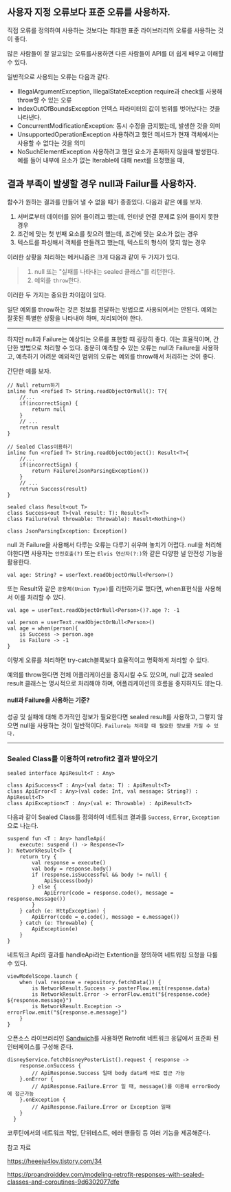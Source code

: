 ## 사용자 지정 오류보다 표준 오류를 사용하자.

직접 오류를 정의하여 사용하는 것보다는 최대한 표준 라이브러리의 오류를 사용하는 것이 좋다.

많은 사람들이 잘 알고있는 오류를사용하면 다른 사람들이 API를 더 쉽게 배우고 이해할 수 있다.

일반적으로 사용되는 오류는 다음과 같다.

- IllegalArgumentException, IllegalStateException
  require과 check를 사용해 throw할 수 있는 오류
- IndexOutOfBoundsException
  인덱스 파라미터의 값이 범위를 벗어났다는 것을 나타낸다.
- ConcurrentModificationException:
  동시 수정을 금지했는데, 발생한 것을 의미
- UnsupportedOperationException
  사용하려고 했던 메서드가 현재 객체에서는 사용할 수 없다는 것을 의미
- NoSuchElementException
  사용하려고 했던 요소가 존재하지 않을때 발생한다.
  예를 들어 내부에 요소가 없는 Iterable에 대해 next를 요청했을 때,

## 결과 부족이 발생할 경우 null과 Failur를 사용하자.

함수가 원하는 결과를 만들어 낼 수 없을 때가 종종있다. 다음과 같은 예를 보자.

1. 서버로부터 데이터를 읽어 들이려고 했는데, 인터넷 연결 문제로 읽어 들이지 못한 경우
2. 조건에 맞는 첫 번째 요소를 찾으려 했는데, 조건에 맞는 요소가 없는 경우
3. 텍스트를 파싱해서 객체를 만들려고 했는데, 텍스트의 형식이 맞지 않는 경우

이러한 상황을 처리하는 메커니즘은 크게 다음과 같이 두 가지가 있다.

> 1. null 또는 "실패를 나타내는 sealed 클래스"를 리턴한다.
> 2. 예외를 `throw`한다.

이러한 두 가지는 중요한 차이점이 있다.

일단 예외를 throw하는 것은 정보를 전달하는 방법으로 사용되어서는 안된다. 예외는 잘못된 특별한 상황을 나타내야 하며, 처리되어야 한다.

---

하지만 null과 Failure는 예상되는 오류를 표현할 때 굉장히 좋다. 이는 효율적이며, 간단한 방법으로 처리할 수 있다.
충분히 예측할 수 있는 오류는 null과 Failure을 사용하고, 예측하기 어려운 예외적인 범위의 오류는 예외를 throw해서 처리하는 것이 좋다.

간단한 예를 보자.

```
// Null return하기
inline fun <refied T> String.readObjectOrNull(): T?{
	//...
    if(incorrectSign) {
    	return null
    }
    // ...
    retrun result
}

// Sealed Class이용하기
inline fun <refied T> String.readObjectObject(): Result<T>{
	//...
    if(incorrectSign) {
    	return Failure(JsonParsingException())
    }
    // ...
    retrun Success(result)
}

sealed class Result<out T>
class Success<out T>(val result: T): Result<T>
class Failure(val throwable: Throwable): Result<Nothing>()

class JsonParsingException: Exception()
```

null 과 Failure을 사용해서 다루는 오류는 다루기 쉬우며 놓치기 어렵다.
null을 처리해야한다면 사용자는 `안전호출(?)` 또는 `Elvis 연산자(?:)`와 같은 다양한 널 안전성 기능을 활용한다.

```
val age: String? = userText.readObjectOrNull<Person>()
```

또는 Result와 같은 `공용체(Union Type)`를 리턴하기로 했다면, when표현식을 사용해서 이를 처리할 수 있다.

```
val age = userText.readObjectOrNull<Person>()?.age ?: -1

val person = userText.readObjectOrNull<Person>()
val age = when(person){
	is Success -> person.age
    is Failure -> -1
}
```

이렇게 오류를 처리하면 try-catch블록보다 효율적이고 명확하게 처리할 수 있다.

예외를 throw한다면 전체 어플리케이션을 중지시킬 수도 있으며, null 값과 sealed result 클래스는 명시적으로 처리해야 하며, 어플리케이션의 흐름을 중지하지도 않는다.

#### null과 Failure을 사용하는 기준?

성공 및 실패에 대해 추가적인 정보가 필요한다면 sealed result를 사용하고, 그렇지 않으면 null을 사용하는 것이 일반적이다. `Failure는 처리할 때 필요한 정보를 가질 수 있다.`

---

### Sealed Class를 이용하여 retrofit2 결과 받아오기

```
sealed interface ApiResult<T : Any>

class ApiSuccess<T : Any>(val data: T) : ApiResult<T>
class ApiError<T : Any>(val code: Int, val message: String?) : ApiResult<T>
class ApiException<T : Any>(val e: Throwable) : ApiResult<T>
```

다음과 같이 Sealed Class를 정의하여 네트워크 결과를 `Success`, `Error`, `Exception`으로 나눈다.

```
suspend fun <T : Any> handleApi(
    execute: suspend () -> Response<T>
): NetworkResult<T> {
    return try {
        val response = execute()
        val body = response.body()
        if (response.isSuccessful && body != null) {
            ApiSuccess(body)
        } else {
            ApiError(code = response.code(), message = response.message())
        }
    } catch (e: HttpException) {
        ApiError(code = e.code(), message = e.message())
    } catch (e: Throwable) {
        ApiException(e)
    }
}
```

네트워크 Api의 결과를 handleApi라는 Extention을 정의하여 네트워킹 요청을 다룰 수 있다.

```
viewModelScope.launch {
    when (val response = repository.fetchData()) {
        is NetworkResult.Success -> posterFlow.emit(response.data)
        is NetworkResult.Error -> errorFlow.emit("${response.code} ${response.message}")
        is NetworkResult.Exception -> errorFlow.emit("${response.e.message}")
    }
}

```

오픈소스 라이브러리인 [Sandwich](https://github.com/skydoves/sandwich)를 사용하면 Retrofit 네트워크 응답에서 표준화 된 인터페이스를 구성해 준다.

```
disneyService.fetchDisneyPosterList().request { response ->
    response.onSuccess {
    	// ApiResponse.Success 일때 body data에 바로 접근 가능
    }.onError {
    	// ApiResponse.Failure.Error 일 때, message()를 이용해 errorBody에 접근가능
    }.onException {
    	// ApiResponse.Failure.Error or Exception 일때
    }
  }
```

코루틴에서의 네트워크 작업, 단위테스트, 에러 핸들링 등 여러 기능을 제공해준다.

참고 자료

https://heeeju4lov.tistory.com/34

https://proandroiddev.com/modeling-retrofit-responses-with-sealed-classes-and-coroutines-9d6302077dfe
